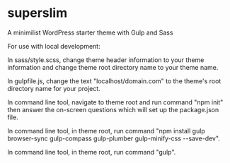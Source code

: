 # superslim
A minimilist WordPress starter theme with Gulp and Sass

For use with local development:
	
In sass/style.scss, change theme header information to your theme information and change theme root directory name to your theme name.

In gulpfile.js, change the text "localhost/domain.com" to the theme's root directory name for your project.

In command line tool, navigate to theme root and run command "npm init" then answer the on-screen questions which will set up the package.json file.

In command line tool, in theme root, run command "npm install gulp browser-sync gulp-compass gulp-plumber gulp-minify-css --save-dev".

In command line tool, in theme root, run command "gulp".
